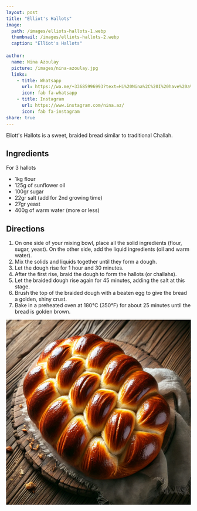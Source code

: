 ```yaml
---
layout: post
title: "Elliot's Hallots"
image:
  path: /images/elliots-hallots-1.webp
  thumbnail: /images/elliots-hallots-2.webp
  caption: "Elliot's Hallots"

author:
  name: Nina Azoulay
  picture: /images/nina-azoulay.jpg
  links:
    - title: Whatsapp
      url: https://wa.me/+33685996993?text=Hi%20Nina%2C%20I%20have%20a%20quick%20question%20about%20your%20Elliot%27s%20Hallots%20recipe
      icon: fab fa-whatsapp
    - title: Instagram
      url: https://www.instagram.com/nina.az/
      icon: fab fa-instagram
share: true
---
```


Eliott's Hallots is a sweet, braided bread similar to traditional Challah.

## Ingredients

For 3 hallots

- 1kg flour
- 125g of sunflower oil
- 100gr sugar
- 22gr salt (add for 2nd growing time)
- 27gr yeast
- 400g of warm water (more or less)

## Directions

1. On one side of your mixing bowl, place all the solid ingredients (flour, sugar, yeast). On the other side, add the liquid ingredients (oil and warm water).
2. Mix the solids and liquids together until they form a dough.
3. Let the dough rise for 1 hour and 30 minutes.
4. After the first rise, braid the dough to form the hallots (or challahs).
5. Let the braided dough rise again for 45 minutes, adding the salt at this stage.
6. Brush the top of the braided dough with a beaten egg to give the bread a golden, shiny crust.
7. Bake in a preheated oven at 180°C (350°F) for about 25 minutes until the bread is golden brown.

<img src="/images/elliots-hallots-2.webp">
